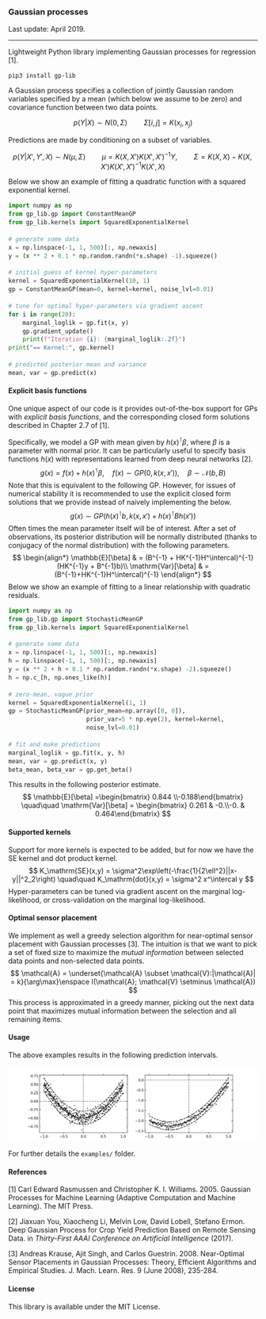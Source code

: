 ### Gaussian processes

Last update: April 2019.

---

Lightweight Python library implementing Gaussian processes for regression [1].

```
pip3 install gp-lib
```

A Gaussian process specifies a collection of jointly Gaussian random variables specified by a mean (which below we assume to be zero) and covariance function between two data points.

$$
p(Y|X) \sim N(0, \Sigma) \quad \quad \Sigma[i,j] = K(x_i, x_j)
$$

Predictions are made by conditioning on a subset of variables.

$$
p(Y|X',Y',X) \sim N(\mu, \Sigma)\quad\quad \mu = K(X,X')K(X',X')^{-1}Y, \quad\quad\Sigma = K(X,X) - K(X,X')K(X',X')^{-1}K(X',X)
$$

Below we show an example of fitting a quadratic function with a squared exponential kernel.

```python
import numpy as np
from gp_lib.gp import ConstantMeanGP
from gp_lib.kernels import SquaredExponentialKernel

# generate some data
x = np.linspace(-1, 1, 500)[:, np.newaxis]
y = (x ** 2 + 0.1 * np.random.randn(*x.shape) -1).squeeze()

# initial guess of kernel hyper-parameters
kernel = SquaredExponentialKernel(10, 1)
gp = ConstantMeanGP(mean=0, kernel=kernel, noise_lvl=0.01)

# tune for optimal hyper-parameters via gradient ascent
for i in range(20):
    marginal_loglik = gp.fit(x, y)
    gp.gradient_update()
    print(f"Iteration {i}: {marginal_loglik:.2f}")
print("== Kernel:", gp.kernel)

# predicted posterior mean and variance
mean, var = gp.predict(x)
```

#### Explicit basis functions

One unique aspect of our code is it provides out-of-the-box support for GPs with *explicit basis functions*, and the corresponding closed form solutions described in Chapter 2.7 of [1]. 

Specifically, we model a GP with mean given by $h(x)^\intercal\beta$, where $\beta$ is a parameter with normal prior. It can be particularly useful to specify basis functions $h(x)$ with representations learned from deep neural networks [2].
$$
g(x) = f(x) + h(x)^\intercal\beta, \quad f(x) \sim GP(0, k(x,x')), \quad \beta\sim \mathcal{N}(b,B)
$$
Note that this is equivalent to the following GP. However, for issues of numerical stability it is recommended to use the explicit closed form solutions that we provide instead of naively implementing the below.
$$
g(x) \sim GP(h(x)^\intercal b, k(x,x') + h(x)^\intercal B h(x'))
$$
Often times the mean parameter itself will be of interest. After a set of observations, its posterior distribution will be normally distributed (thanks to conjugacy of the normal distribution) with the following parameters.
$$
\begin{align*}
\mathbb{E}[\beta] & = (B^{-1} + HK^{-1}H^\intercal)^{-1}(HK^{-1}y + B^{-1}b)\\
\mathrm{Var}[\beta] & = (B^{-1}+HK^{-1}H^\intercal)^{-1}
\end{align*}
$$
Below we show an example of fitting to a linear relationship with quadratic residuals.

```python
import numpy as np
from gp_lib.gp import StochasticMeanGP
from gp_lib.kernels import SquaredExponentialKernel

# generate some data
x = np.linspace(-1, 1, 500)[:, np.newaxis]
h = np.linspace(-1, 1, 500)[:, np.newaxis]
y = (x ** 2 + h + 0.1 * np.random.randn(*x.shape) -2).squeeze()
h = np.c_[h, np.ones_like(h)]

# zero-mean, vague prior 
kernel = SquaredExponentialKernel(1, 1)
gp = StochasticMeanGP(prior_mean=np.array([0, 0]), 
                      prior_var=5 * np.eye(2), kernel=kernel, 
                      noise_lvl=0.01)

# fit and make predictions
marginal_loglik = gp.fit(x, y, h)
mean, var = gp.predict(x, y)
beta_mean, beta_var = gp.get_beta()
```

This results in the following posterior estimate.
$$
\mathbb{E}[\beta] =\begin{bmatrix} 0.844 \\-0.188\end{bmatrix}
\quad\quad 
\mathrm{Var}[\beta] = \begin{bmatrix} 0.261 & -0.\\-0. &     0.464\end{bmatrix}
$$

#### Supported kernels

Support for more kernels is expected to be added, but for now we have the SE kernel and dot product kernel.
$$
K_\mathrm{SE}(x,y) = \sigma^2\exp\left(-\frac{1}{2\ell^2}||x-y||^2_2\right) \quad\quad K_\mathrm{dot}(x,y) = \sigma^2 x^\intercal y
$$
Hyper-parameters can be tuned via gradient ascent on the marginal log-likelihood, or cross-validation on the marginal log-likelihood.

#### Optimal sensor placement

We implement as well a greedy selection algorithm for near-optimal sensor placement with Gaussian processes [3]. The intuition is that we want to pick a set of fixed size to maximize the *mutual information* between selected data points and non-selected data points.
$$
\mathcal{A} = \underset{\mathcal{A} \subset \mathcal{V}:|\mathcal{A}| = k}{\arg\max}\enspace I(\mathcal{A}; \mathcal{V} \setminus \mathcal{A})
$$
This process is approximated in a greedy manner, picking out the next data point that maximizes mutual information between the selection and all remaining items.

#### Usage

The above examples results in the following prediction intervals.

![ex_model](examples/ex.png)

For further details the `examples/` folder.

#### References

[1] Carl Edward Rasmussen and Christopher K. I. Williams. 2005. Gaussian Processes for Machine Learning (Adaptive Computation and Machine Learning). The MIT Press.

[2] Jiaxuan You, Xiaocheng Li, Melvin Low, David Lobell, Stefano Ermon. Deep Gaussian Process for Crop Yield Prediction Based on Remote Sensing Data. in *Thirty-First AAAI Conference on Artificial Intelligence* (2017).

[3] Andreas Krause, Ajit Singh, and Carlos Guestrin. 2008. Near-Optimal Sensor Placements in Gaussian Processes: Theory, Efficient Algorithms and Empirical Studies. J. Mach. Learn. Res. 9 (June 2008), 235-284.

#### License

This library is available under the MIT License.
